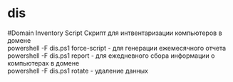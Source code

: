 dis
===

#Domain Inventory Script
Скрипт для интвентаризации компьютеров в домене  
powershell -F dis.ps1 force-script - для генерации ежемесячного отчета  
powershell -F dis.ps1 report - для ежедневного сбора информации о компьютерах в домене  
powershell -F dis.ps1 rotate - удаление данных
